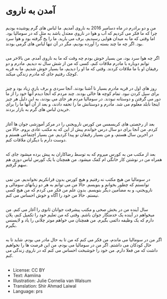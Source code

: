 # آمدن به ناروی

##
من و دو برادرم در ماه دسامبر 2016 به ناروی آمديم. ما لباس های گرم پوشیده بوديم چرا که ما فکر می کردیم که آب و هوا در ناروې معتدل باشد‌ به مثل که در سوماليا بود. اما وقتی که ما به ميدان هوايى رسيديم، برف می بارید. ما را یخ گرفته بود و هوا سرد بود. اگر چه ما چند بسته را آورده بودیم، مگر در آن تنها لباس های گرمی بودند.

##
اگر چه هوا سرد‌ بود، من بسيار خوش بودم چه وقت که ما به ناروی آمدم. من بالاخر می توانم دوباره با مادرم ملاقات کنم، کسی که من از شش سال نه دیدیم. مادرم و دو رفيقان او با ما ملاقات کردند. وقتی که ما او را دیدیم، ما بسيار خوش شدیم. ما به قريه کوچک رفتيم جای که مادرم زندگي ميکند.

##
روز های اول در قريه مادرم بسيار نا آشنا بودند. آنجا سردی و برف باري زياد بود و چیز برای سيل کردن نبود. تمام کوچه ها خالی بودند. چند مردم که آنجا دیدم آنها خود را از ما دور می گرفتن و دوستانه نبودند. در سوماليا مردم هر جای مي بودند، به‌ اين دليل هر چيز اينجا نابلد‌ معلوم می شد. مادرم و دوستانش ما را تحفه دادند، و بعد از آن آنها ما را برای خريدن لباس های گرم به بازار بردند.

##
بعد از رخصتی های کريسمس من کورس نارویجني را در مرکز آموزشی جوان ها آغاز کردم. من آنجا برای دو سال درس خواندم پيش از اين که به مکتب عادی بروم. حالا من در آخرين سال هستم، و من بسيار رفيقان نو پيدا کرديم. من بسيار اچتماعی هستم و دوست دارم با ديگران ملاقات کنم.

##
بعد از مکتب من به‌ کورس میروم که به توسط رضاکاران به پيش برده ميشود جای که همراه من در نوشتن کار خانگی ام کمک ميشود. من همچنان با يک کورس لباس دوزی هم سهم گرفتم.

##
در سوماليا من هيچ مکتب نه رفتیم و هيچ کورس بدون قرانکريم نخوانديم. من نمی توانستم که چطور بخوانم و بنویسم. حالا من می توانم به هر دو زبانهای سومالی و نارویجني، و به مضامين ديگر بنویسم. بدون علم من فکر می کردم که من هیچ کسی نیستم. حالا من خود را آگاه و خوش احساس می کنم.

##
سال آينده‌ من در بخش صحی و مکتب پيشرفت جوانان ثانوی را آغاز می کنم. من ميخواهم در آينده يک خدمتگار جوان باشم. وقتی که من تعليم خود را تکمیل کنم، پلان دارم که یک وظیفه دائمی بگیرم. من همچنان مي خواهم موتر چلانی را ياد و لايسنس بگیرم.

##
اگر من در سوماليا می ماندم، من فکر می کنم که من تا به حال مادر می بودم. شايد‌ تا به حال کودکان می داشتم. اگر من در سوماليا می بودم، من اين فرصت ها را نخواهيم داشت که من فعلا دارم. من خود را خوشبخت احساس می کنم که در ناروی زندگی می کنم.

##
* License: CC BY
* Text: Aamiina
* Illustration: Julie Cornelia van Walsum
* Translation: Shir Ahmad Laiwal
* Language: prs

